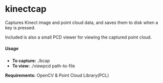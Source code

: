 kinectcap
=========

Captures Kinect image and point cloud data, and saves them to disk when a key is pressed.

Included is also a small PCD viewer for viewing the captured point cloud.


##### Usage

- **To capture:** ./kcap
- **To view:** ./viewpcd path-to-file


**Requirements:** OpenCV & Point Cloud Library(PCL)

